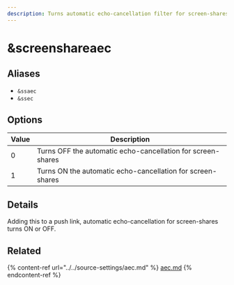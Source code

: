 ```yaml
---
description: Turns automatic echo-cancellation filter for screen-shares ON or OFF
---
```


# \&screenshareaec

## Aliases

* `&ssaec`
* `&ssec`

## Options

| Value | Description                                                 |
| ----- | ----------------------------------------------------------- |
| 0     | Turns OFF the automatic echo-cancellation for screen-shares |
| 1     | Turns ON the automatic echo-cancellation for screen-shares  |

## Details

Adding this to a push link, automatic echo-cancellation for screen-shares turns ON or OFF.

## Related

{% content-ref url="../../source-settings/aec.md" %}
[aec.md](../../source-settings/aec.md)
{% endcontent-ref %}
